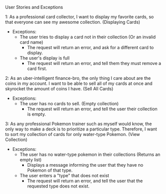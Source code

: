 User Stories and Exceptions

1: As a professional card collector, I want to display my favorite cards, so that everyone can see my awesome collection. (Displaying Cards)
   - Exceptions:
     - The user tries to display a card not in their collection (Or an invalid card name)
       - The request will return an error, and ask for a different card to display.
     - The user's display is full
       - The request will return an error, and tell them they must remove a card first.

2: As an uber-intelligent finance-bro, the only thing I care about are the coins in my account. I want to be able to sell all of my cards at once and skyrocket the amount of coins I have. (Sell All Cards)
   - Exceptions:
     - The user has no cards to sell. (Empty collection)
        - The request will return an error, and tell the user their collection is empty.
	
3: As any professional Pokemon trainer such as myself would know, the only way to make a deck is to prioritize a particular type. Therefore, I want to sort my collection of cards for only water-type Pokemon. (View Collection)
   - Exceptions:
     - The user has no water-type pokemon in their collections (Returns an empty list)
        - Displays a message informing the user that they have no Pokemon of that type.
     - The user enters a "type" that does not exist 
        - The request will return an error, and tell the user that the requested type does not exist. 
